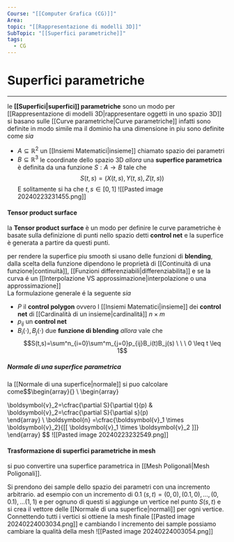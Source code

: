```yaml
---
Course: "[[Computer Grafica (CG)]]"
Area: 
topic: "[[Rappresentazione di modelli 3D]]"
SubTopic: "[[Superfici parametriche]]"
tags:
  - CG
---
```


# Superfici parametriche
---
le __[[Superfici|superfici]] parametriche__ sono un modo per [[Rappresentazione di modelli 3D|rappresentare oggetti in uno spazio 3D]] si basano sulle [[Curve parametriche|Curve parametriche]] infatti sono definite in modo simile ma il dominio ha una dimensione in piu sono definite come 
_sia_ 
- $A \subseteq \mathbb{R}^2$ un [[Insiemi Matematici|insieme]] chiamato spazio dei parametri
- $B \subseteq \mathbb{R}^3$ le coordinate dello spazio 3D
_allora_ una __superfice parametrica__ è definita da una funzione $S:A\to B$ tale che $$S(t,s)=(X(t,s),Y(t,s),Z(t,s))$$
E solitamente si ha che $t,s \in [0,1]$
![[Pasted image 20240223231455.png]]

#### Tensor product surface
la __Tensor product surface__ è un modo per definire le curve parametriche 
è basate sulla definizione di punti nello spazio detti __control net__ e la superfice è generata a partire da questi punti. 

per rendere la superfice piu smooth si usano delle funzioni di __blending__, dalla scelta della funzione dipendono le proprietà di [[Continuità di una funzione|continuità]], [[Funzioni differenziabili|differenziabilita]] e se la curva é  un [[Interpolazione VS approssimazione|interpolazione o una approssimazione]]  
La formulazione generale é la seguente
_sia_
- $P$ il __control polygon__ ovvero l [[Insiemi Matematici|insieme]] dei __control net__ di [[Cardinalità di un insieme|cardinalitá]]  $n \times m$ 
- $p_{ij}$ un __control net__
- $B_i(\cdot),B_j(\cdot)$ due __funzione di blending__
_allora_ vale che $$S(t,s)=\sum^n_{i=0}\sum^m_{j=0}p_{ij}B_i(t)B_j(s) \ \ \ 0 \leq t \leq 1$$


##### Normale di una superfice parametrica
la [[Normale di una superfice|normale]] si puo calcolare come$$\begin{array}{} \\
\begin{array}

\boldsymbol{v}_2=\cfrac{\partial S}{\partial t}(p)   & \boldsymbol{v}_2=\cfrac{\partial S}{\partial s}(p)  
\end{array} \\
\boldsymbol{n} =\cfrac{\boldsymbol{v}_1 \times \boldsymbol{v}_2}{[[ \boldsymbol{v}_1 \times \boldsymbol{v}_2 ]]} 
\end{array}
$$
![[Pasted image 20240223232549.png]]


#### Trasformazione di superfici parametriche in mesh
si puo convertire una superfice parametrica in [[Mesh Poligonali|Mesh Poligonali]].

Si prendono dei sample dello spazio dei parametri con una incremento arbitrario. ad esempio con un incremento di $0.1$
$(s,t)=(0,0),(0.1,0),\dots,(0,0.1),\dots(1,1)$ e per ognuno di questi si aggiunge un vertice nel punto $S(s,t)$ e si crea il vettore delle [[Normale di una superfice|normali]] per ogni vertice. Connettendo tutti i vertici si ottiene la mesh finale
[[Pasted image 20240224003034.png]]
e cambiando l incremento dei sample possiamo cambiare la qualità della mesh
![[Pasted image 20240224003054.png]]
